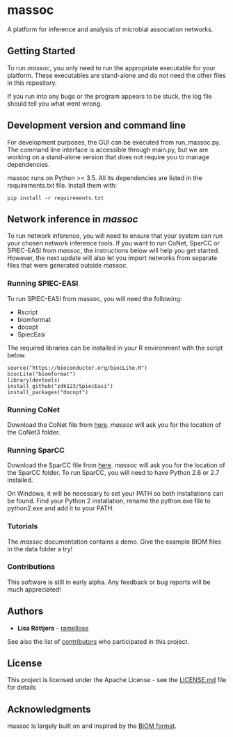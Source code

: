 # massoc

A platform for inference and analysis of microbial association networks.

## Getting Started

To run <i>massoc</i>, you only need to run the appropriate executable for your platform.
These executables are stand-alone and do not need the other files in this repository.

If you run into any bugs or the program appears to be stuck, the log file should tell you what went wrong. 

## Development version and command line

For development purposes, the GUI can be executed from run_massoc.py.
The command line interface is accessible through main.py, but we are working on a stand-alone version that does not require you to manage dependencies.

massoc runs on Python >= 3.5. All its dependencies are listed in the requirements.txt file.
Install them with:
```
pip install -r requirements.txt
```

## Network inference in <i>massoc</i>

To run network inference, you will need to ensure that your system can run your chosen network inference tools.
If you want to run CoNet, SparCC or SPIEC-EASI from <i>massoc</i>, the instructions below will help you get started. 
However, the next update will also let you import networks from separate files that were generated outside <i>massoc</i>.

### Running SPIEC-EASI

To run SPIEC-EASI from massoc, you will need the following:
* Rscript
* biomformat
* docopt
* SpiecEasi

The required libraries can be installed in your R environment with the script below.
```
source("https://bioconductor.org/biocLite.R")
biocLite("biomformat")
library(devtools)
install_github("zdk123/SpiecEasi")
install_packages("docopt")
```

### Running CoNet

Download the CoNet file from [here](http://psbweb05.psb.ugent.be/conet/download.php).
<i>massoc</i> will ask you for the location of the CoNet3 folder. 

### Running SparCC

Download the SparCC file from [here](https://bitbucket.org/yonatanf/sparcc).
<i>massoc</i> will ask you for the location of the SparCC folder. 
To run SparCC, you will need to have Python 2.6 or 2.7 installed.

On Windows, it will be necessary to set your PATH so both installations can be found.
Find your Python 2 installation, rename the python.exe file to python2.exe and add it to your PATH.

### Tutorials

The <i>massoc</i> documentation contains a demo. Give the example BIOM files in the data folder a try!

### Contributions

This software is still in early alpha. Any feedback or bug reports will be much appreciated!

## Authors

* **Lisa Röttjers** - [ramellose](https://github.com/ramellos)

See also the list of [contributors](https://github.com/ramellose/massoc/contributors) who participated in this project.

## License

This project is licensed under the Apache License - see the [LICENSE.md](LICENSE.md) file for details

## Acknowledgments

massoc is largely built on and inspired by the [BIOM format](http://biom-format.org/).



